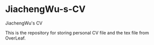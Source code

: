 # JiachengWu-s-CV
JiachengWu's CV

This is the repository for storing personal CV file and the tex file from OverLeaf.
